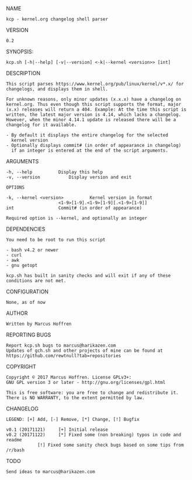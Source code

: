 NAME

	kcp - kernel.org changelog shell parser

VERSION

	0.2

SYNOPSIS:

	kcp.sh [-h|--help] [-v|--version] <-k|--kernel <version>> [int]

DESCRIPTION

	This script parses https://www.kernel.org/pub/linux/kernel/v*.x/ for
	changelogs, and displays them in shell.

	For unknown reasons, only minor updates (x.x.x) have a changelog on
	kernel.org. Thus even though this script supports the format, major
	(x.x) releases will return a 404. Example: At the time this script is
	written, the latest major version is 4.14, which lacks a changelog.
	However, when the minor 4.14.1 update is released there will be a
	changelog for it available.

	- By default it displays the entire changelog for the selected
	  kernel version
	- Optionally displays commit# (in order of appearance in changelog)
	  if an integer is entered at the end of the script arguments.

ARGUMENTS

	-h, --help			Display this help
	-v, --version			Display version and exit

	OPTIONS

	-k, --kernel <version>			Kernel version in format
						<1-9>[1-9].<1-9>[1-9][.<1-9>[1-9]]
	int					Commit# (in order of appearance)

	Required option is --kernel, and optionally an integer

DEPENDENCIES

	You need to be root to run this script

	- bash v4.2 or newer
	- curl
	- awk
	- gnu getopt

	kcp.sh has built in sanity checks and will exit if any of these
	conditions are not met.

CONFIGURATION

	None, as of now

AUTHOR

	Written by Marcus Hoffren

REPORTING BUGS

	Report kcp.sh bugs to marcus@harikazen.com
	Updates of gch.sh and other projects of mine can be found at
	https://github.com/rewtnull?tab=repositories

COPYRIGHT

	Copyright © 2017 Marcus Hoffren. License GPLv3+:
	GNU GPL version 3 or later - http://gnu.org/licenses/gpl.html

	This is free software: you are free to change and redistribute it.
	There is NO WARRANTY, to the extent permitted by law.

CHANGELOG

	LEGEND: [+] Add, [-] Remove, [*] Change, [!] Bugfix

	v0.1 (20171121)		[+] Initial release
	v0.2 (20171122)		[*] Fixed some (non breaking) typos in code and readme
				[!] Fixed some sanity check bugs based on some tips from /r/bash

TODO

	Send ideas to marcus@harikazen.com
